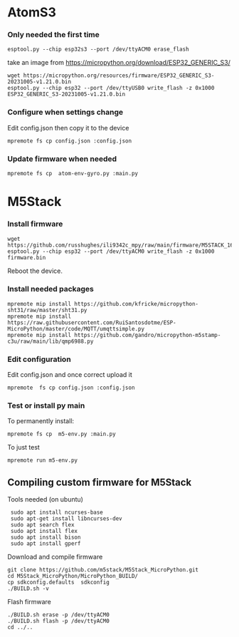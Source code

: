 # AtomS3
### Only needed the first time

```
esptool.py --chip esp32s3 --port /dev/ttyACM0 erase_flash
```

take an image from https://micropython.org/download/ESP32_GENERIC_S3/

```
wget https://micropython.org/resources/firmware/ESP32_GENERIC_S3-20231005-v1.21.0.bin 
esptool.py --chip esp32 --port /dev/ttyUSB0 write_flash -z 0x1000 ESP32_GENERIC_S3-20231005-v1.21.0.bin 
```



### Configure when settings change
Edit config.json then copy it to the device
```
mpremote fs cp config.json :config.json
```

### Update firmware when needed
```
mpremote fs cp  atom-env-gyro.py :main.py
```


# M5Stack


### Install firmware

```
wget https://github.com/russhughes/ili9342c_mpy/raw/main/firmware/M5STACK_16M/firmware.bin
esptool.py --chip esp32 --port /dev/ttyACM0 write_flash -z 0x1000  firmware.bin
```
Reboot the device.

### Install needed packages
```
mpremote mip install https://github.com/kfricke/micropython-sht31/raw/master/sht31.py
mpremote mip install https://raw.githubusercontent.com/RuiSantosdotme/ESP-MicroPython/master/code/MQTT/umqttsimple.py
mpremote mip install https://github.com/gandro/micropython-m5stamp-c3u/raw/main/lib/qmp6988.py
```

### Edit configuration
Edit config.json and once correct upload it
```
mpremote  fs cp config.json :config.json
```

### Test or install py main 
To permanently install:
```
mpremote fs cp  m5-env.py :main.py
```

To just test
```
mpremote run m5-env.py
```

## Compiling custom firmware for M5Stack

Tools needed (on ubuntu)
```
 sudo apt install ncurses-base
 sudo apt-get install libncurses-dev
 sudo apt search flex
 sudo apt install flex
 sudo apt install bison
 sudo apt install gperf
```

Download and compile firmware
```
git clone https://github.com/m5stack/M5Stack_MicroPython.git
cd M5Stack_MicroPython/MicroPython_BUILD/
cp sdkconfig.defaults  sdkconfig
./BUILD.sh -v
```

Flash firmware
```
./BUILD.sh erase -p /dev/ttyACM0 
./BUILD.sh flash -p /dev/ttyACM0 
cd ../..
```



